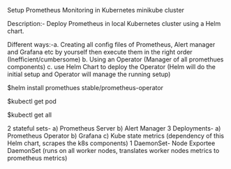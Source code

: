 Setup Prometheus Monitoring in Kubernetes minikube cluster

Description:- Deploy Prometheus in local Kubernetes cluster using a Helm chart.

Different ways:-a. Creating all config files of Prometheus, Alert manager and Grafana etc by yourself then execute them in the right order         (Inefficient/cumbersome)
 b. Using an Operator (Manager of all promethues components)
 c. use Helm Chart to deploy the Operator (Helm will do the initial setup and Operator will manage the running setup)
                 
$helm install promethues stable/prometheus-operator

$kubectl get pod

$kubectl get all

2 stateful sets- a) Prometheus Server b) Alert Manager
3 Deployments- a) Prometheus Operator b) Grafana c) Kube state metrics (dependency of this Helm chart, scrapes the k8s components)
1 DaemonSet- Node Exportee DaemonSet (runs on all worker nodes, translates worker nodes metrics to prometheus metrics)
